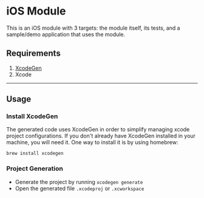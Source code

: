 # iOS Module

This is an iOS module with 3 targets: the module itself, its tests, and a sample/demo application that uses the module.

## Requirements

1. [XcodeGen](https://github.com/yonaskolb/XcodeGen)
2. Xcode

---

## Usage

### Install XcodeGen

The generated code uses XcodeGen in order to simplify managing xcode project configurations. If you don't already have XcodeGen installed in your machine, you will need it. One way to install it is by using homebrew:

`brew install xcodegen`

### Project Generation

- Generate the project by running `xcodegen generate`
- Open the generated file `.xcodeproj` or `.xcworkspace`
